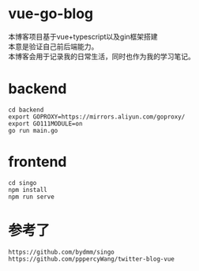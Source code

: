 # vue-go-blog
本博客项目基于vue+typescript以及gin框架搭建<br>
本意是验证自己前后端能力。<br>
本博客会用于记录我的日常生活，同时也作为我的学习笔记。


# backend
    cd backend
    export GOPROXY=https://mirrors.aliyun.com/goproxy/
    export GO111MODULE=on
    go run main.go

# frontend
    cd singo
    npm install
    npm run serve

# 参考了
    https://github.com/bydmm/singo
    https://github.com/pppercyWang/twitter-blog-vue